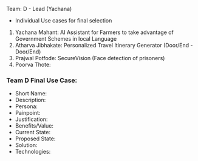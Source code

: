 Team: D - Lead (Yachana)
- Individual Use cases for final selection
1. Yachana Mahant: AI Assistant for Farmers to take advantage of Government Schemes in local Language
2. Atharva Jibhakate: Personalized Travel Itinerary Generator (Door/End - Door/End)
3. Prajwal Potfode: SecureVision (Face detection of prisoners)
4. Poorva Thote: 

### Team D Final Use Case: 
- Short Name:
- Description:
- Persona:
- Painpoint:
- Justification:
- Benefits/Value:
- Current State:
- Proposed State:
- Solution:
- Technologies:
   


